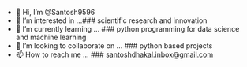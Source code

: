 - 👋 Hi, I’m @Santosh9596
- 👀 I’m interested in ...###  scientific research and innovation
- 🌱 I’m currently learning ... ###  python programming for data science and machine learning
- 💞️ I’m looking to collaborate on ... ###  python based projects
- 📫 How to reach me ... ###  santoshdhakal.inbox@gmail.com

<!---
Santosh9596/Santosh9596 is a ✨ special ✨ repository because its `README.md` (this file) appears on your GitHub profile.
You can click the Preview link to take a look at your changes.
--->
